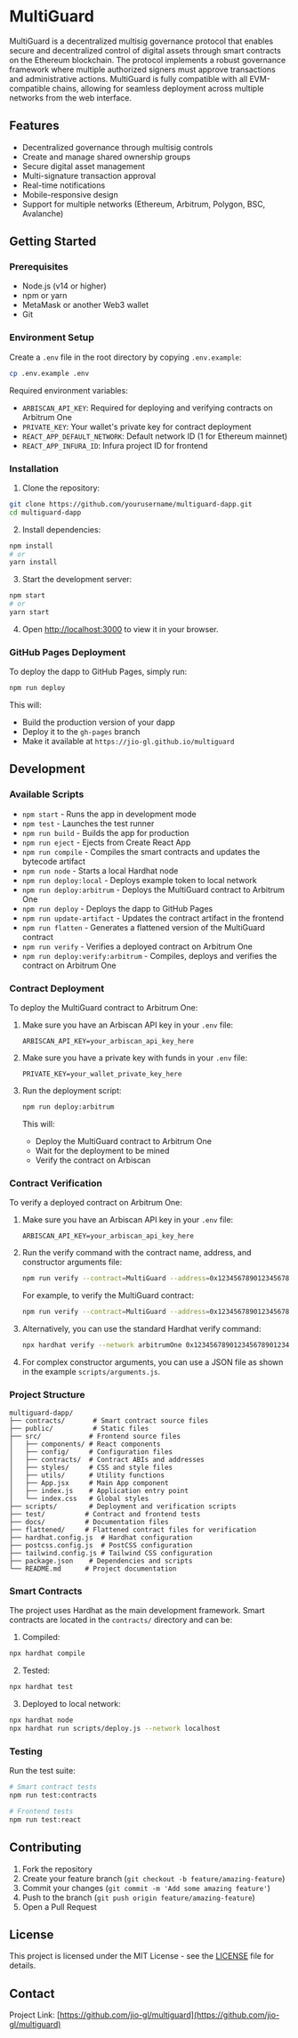 # MultiGuard

MultiGuard is a decentralized multisig governance protocol that enables secure and decentralized control of digital assets through smart contracts on the Ethereum blockchain. The protocol implements a robust governance framework where multiple authorized signers must approve transactions and administrative actions. MultiGuard is fully compatible with all EVM-compatible chains, allowing for seamless deployment across multiple networks from the web interface.

## Features

- Decentralized governance through multisig controls
- Create and manage shared ownership groups
- Secure digital asset management
- Multi-signature transaction approval
- Real-time notifications
- Mobile-responsive design
- Support for multiple networks (Ethereum, Arbitrum, Polygon, BSC, Avalanche)

## Getting Started

### Prerequisites

- Node.js (v14 or higher)
- npm or yarn
- MetaMask or another Web3 wallet
- Git

### Environment Setup

Create a `.env` file in the root directory by copying `.env.example`:

```bash
cp .env.example .env
```

Required environment variables:

- `ARBISCAN_API_KEY`: Required for deploying and verifying contracts on Arbitrum One
- `PRIVATE_KEY`: Your wallet's private key for contract deployment
- `REACT_APP_DEFAULT_NETWORK`: Default network ID (1 for Ethereum mainnet)
- `REACT_APP_INFURA_ID`: Infura project ID for frontend

### Installation

1. Clone the repository:
```bash
git clone https://github.com/yourusername/multiguard-dapp.git
cd multiguard-dapp
```

2. Install dependencies:
```bash
npm install
# or
yarn install
```

3. Start the development server:
```bash
npm start
# or
yarn start
```

4. Open [http://localhost:3000](http://localhost:3000) to view it in your browser.

### GitHub Pages Deployment

To deploy the dapp to GitHub Pages, simply run:

```bash
npm run deploy
```

This will:
- Build the production version of your dapp
- Deploy it to the `gh-pages` branch
- Make it available at `https://jio-gl.github.io/multiguard`

## Development

### Available Scripts

- `npm start` - Runs the app in development mode
- `npm test` - Launches the test runner
- `npm run build` - Builds the app for production
- `npm run eject` - Ejects from Create React App
- `npm run compile` - Compiles the smart contracts and updates the bytecode artifact
- `npm run node` - Starts a local Hardhat node
- `npm run deploy:local` - Deploys example token to local network
- `npm run deploy:arbitrum` - Deploys the MultiGuard contract to Arbitrum One
- `npm run deploy` - Deploys the dapp to GitHub Pages
- `npm run update-artifact` - Updates the contract artifact in the frontend
- `npm run flatten` - Generates a flattened version of the MultiGuard contract
- `npm run verify` - Verifies a deployed contract on Arbitrum One
- `npm run deploy:verify:arbitrum` - Compiles, deploys and verifies the contract on Arbitrum One

### Contract Deployment

To deploy the MultiGuard contract to Arbitrum One:

1. Make sure you have an Arbiscan API key in your `.env` file:
   ```
   ARBISCAN_API_KEY=your_arbiscan_api_key_here
   ```

2. Make sure you have a private key with funds in your `.env` file:
   ```
   PRIVATE_KEY=your_wallet_private_key_here
   ```

3. Run the deployment script:
   ```bash
   npm run deploy:arbitrum
   ```

   This will:
   - Deploy the MultiGuard contract to Arbitrum One
   - Wait for the deployment to be mined
   - Verify the contract on Arbiscan

### Contract Verification

To verify a deployed contract on Arbitrum One:

1. Make sure you have an Arbiscan API key in your `.env` file:
   ```
   ARBISCAN_API_KEY=your_arbiscan_api_key_here
   ```

2. Run the verify command with the contract name, address, and constructor arguments file:
   ```bash
   npm run verify --contract=MultiGuard --address=0x1234567890123456789012345678901234567890 --args=scripts/arguments.js
   ```

   For example, to verify the MultiGuard contract:
   ```bash
   npm run verify --contract=MultiGuard --address=0x1234567890123456789012345678901234567890 --args=scripts/arguments.js
   ```

3. Alternatively, you can use the standard Hardhat verify command:
   ```bash
   npx hardhat verify --network arbitrumOne 0x1234567890123456789012345678901234567890 --constructor-args scripts/arguments.js
   ```

4. For complex constructor arguments, you can use a JSON file as shown in the example `scripts/arguments.js`.

### Project Structure

```
multiguard-dapp/
├── contracts/       # Smart contract source files
├── public/          # Static files
├── src/            # Frontend source files
│   ├── components/ # React components
│   ├── config/     # Configuration files
│   ├── contracts/  # Contract ABIs and addresses
│   ├── styles/     # CSS and style files
│   ├── utils/      # Utility functions
│   ├── App.jsx     # Main App component
│   ├── index.js    # Application entry point
│   └── index.css   # Global styles
├── scripts/        # Deployment and verification scripts
├── test/          # Contract and frontend tests
├── docs/          # Documentation files
├── flattened/     # Flattened contract files for verification
├── hardhat.config.js  # Hardhat configuration
├── postcss.config.js  # PostCSS configuration
├── tailwind.config.js # Tailwind CSS configuration
├── package.json    # Dependencies and scripts
└── README.md      # Project documentation
```

### Smart Contracts

The project uses Hardhat as the main development framework. Smart contracts are located in the `contracts/` directory and can be:

1. Compiled:
```bash
npx hardhat compile
```

2. Tested:
```bash
npx hardhat test
```

3. Deployed to local network:
```bash
npx hardhat node
npx hardhat run scripts/deploy.js --network localhost
```

### Testing

Run the test suite:

```bash
# Smart contract tests
npm run test:contracts

# Frontend tests
npm run test:react
```

## Contributing

1. Fork the repository
2. Create your feature branch (`git checkout -b feature/amazing-feature`)
3. Commit your changes (`git commit -m 'Add some amazing feature'`)
4. Push to the branch (`git push origin feature/amazing-feature`)
5. Open a Pull Request

## License

This project is licensed under the MIT License - see the [LICENSE](LICENSE) file for details.

## Contact

Project Link: [https://github.com/jio-gl/multiguard](https://github.com/jio-gl/multiguard) 